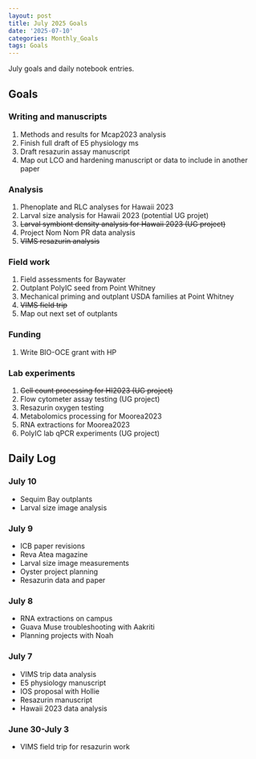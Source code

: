```yaml
---
layout: post
title: July 2025 Goals
date: '2025-07-10'
categories: Monthly_Goals
tags: Goals
---
```


July goals and daily notebook entries. 

## Goals  

### Writing and manuscripts 
              
1. Methods and results for Mcap2023 analysis
2. Finish full draft of E5 physiology ms  
3. Draft resazurin assay manuscript 
4. Map out LCO and hardening manuscript or data to include in another paper 

### Analysis

1. Phenoplate and RLC analyses for Hawaii 2023
2. Larval size analysis for Hawaii 2023 (potential UG projet)
3. ~~Larval symbiont density analysis for Hawaii 2023 (UG project)~~
4. Project Nom Nom PR data analysis 
5. ~~VIMS resazurin analysis~~ 

### Field work 

1. Field assessments for Baywater
2. Outplant PolyIC seed from Point Whitney 
3. Mechanical priming and outplant USDA families at Point Whitney 
4. ~~VIMS field trip~~ 
5. Map out next set of outplants 

### Funding

1. Write BIO-OCE grant with HP 

### Lab experiments 

1. ~~Cell count processing for HI2023 (UG project)~~
2. Flow cytometer assay testing (UG project)
3. Resazurin oxygen testing
4. Metabolomics processing for Moorea2023 
5. RNA extractions for Moorea2023
6. PolyIC lab qPCR experiments (UG project) 

## **Daily Log**   

### July 10

- Sequim Bay outplants
- Larval size image analysis 

### July 9

- ICB paper revisions 
- Reva Atea magazine 
- Larval size image measurements 
- Oyster project planning
- Resazurin data and paper 

### July 8

- RNA extractions on campus 
- Guava Muse troubleshooting with Aakriti
- Planning projects with Noah 

### July 7

- VIMS trip data analysis 
- E5 physiology manuscript
- IOS proposal with Hollie 
- Resazurin manuscript
- Hawaii 2023 data analysis  
 
### June 30-July 3

- VIMS field trip for resazurin work 